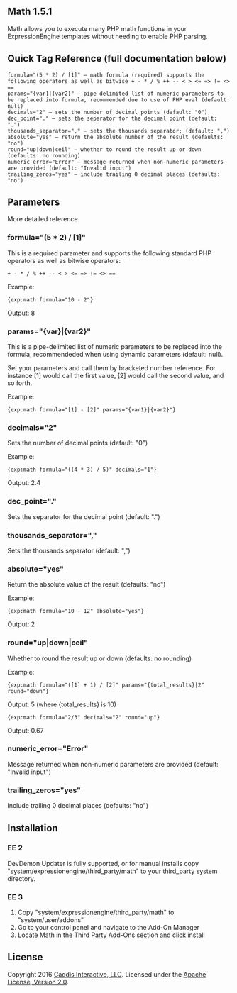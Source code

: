 ## Math 1.5.1

Math allows you to execute many PHP math functions in your ExpressionEngine templates without needing to enable PHP parsing.

## Quick Tag Reference (full documentation below)

```
formula="(5 * 2) / [1]" — math formula (required) supports the following operators as well as bitwise + - * / % ++ -- < > <= => != <> ==
params="{var}|{var2}" — pipe delimited list of numeric parameters to be replaced into formula, recommended due to use of PHP eval (default: null)
decimals="2" — sets the number of decimal points (default: "0")
dec_point="." — sets the separator for the decimal point (default: ".")
thousands_separator="," — sets the thousands separator; (default: ",")
absolute="yes" — return the absolute number of the result (defaults: "no")
round="up|down|ceil" — whether to round the result up or down (defaults: no rounding)
numeric_error="Error" — message returned when non-numeric parameters are provided (default: "Invalid input")
trailing_zeros="yes" — include trailing 0 decimal places (defaults: "no")
```

## Parameters

More detailed reference.

### formula="(5 * 2) / [1]"

This is a required parameter and supports the following standard PHP operators as well as bitwise operators:

	+ - * / % ++ -- < > <= => != <> ==

Example:

	{exp:math formula="10 - 2"}

Output: 8

### params="{var}|{var2}"

This is a pipe-delimited list of numeric parameters to be replaced into the formula, recommendeded when using dynamic parameters (default: null).

Set your parameters and call them by bracketed number reference. For instance [1] would call the first value, [2] would call the second value, and so forth.

Example:

	{exp:math formula="[1] - [2]" params="{var1}|{var2}"}

### decimals="2"

Sets the number of decimal points (default: "0")

Example:

	{exp:math formula="((4 * 3) / 5)" decimals="1"}

Output: 2.4

### dec_point="."

Sets the separator for the decimal point (default: ".")

### thousands_separator=","

Sets the thousands separator (default: ",")

### absolute="yes"

Return the absolute value of the result (defaults: "no")

Example:

	{exp:math formula="10 - 12" absolute="yes"}

Output: 2

### round="up|down|ceil"

Whether to round the result up or down (defaults: no rounding)

Example:

	{exp:math formula="([1] + 1) / [2]" params="{total_results}|2" round="down"}

Output: 5 (where {total_results} is 10)

	{exp:math formula="2/3" decimals="2" round="up"}

Output: 0.67

### numeric_error="Error"

Message returned when non-numeric parameters are provided (default: "Invalid input")

### trailing_zeros="yes"

Include trailing 0 decimal places (defaults: "no")

## Installation

### EE 2

DevDemon Updater is fully supported, or for manual installs copy "system/expressionengine/third_party/math" to your third_party system directory.

### EE 3

1. Copy "system/expressionengine/third_party/math" to "system/user/addons"
2. Go to your control panel and navigate to the Add-On Manager
3. Locate Math in the Third Party Add-Ons section and click install


## License

Copyright 2016 [Caddis Interactive, LLC](https://www.caddis.co). Licensed under the [Apache License, Version 2.0](https://github.com/caddis/math/blob/master/LICENSE).
